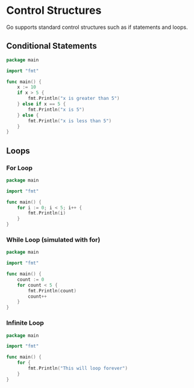 # Control Structures

Go supports standard control structures such as if statements and loops.

## Conditional Statements

```go
package main

import "fmt"

func main() {
    x := 10
    if x > 5 {
        fmt.Println("x is greater than 5")
    } else if x == 5 {
        fmt.Println("x is 5")
    } else {
        fmt.Println("x is less than 5")
    }
}
```

## Loops

### For Loop

```go
package main

import "fmt"

func main() {
    for i := 0; i < 5; i++ {
        fmt.Println(i)
    }
}
```

### While Loop (simulated with for)

```go
package main

import "fmt"

func main() {
    count := 0
    for count < 5 {
        fmt.Println(count)
        count++
    }
}
```

### Infinite Loop

```go
package main

import "fmt"

func main() {
    for {
        fmt.Println("This will loop forever")
    }
}
```
